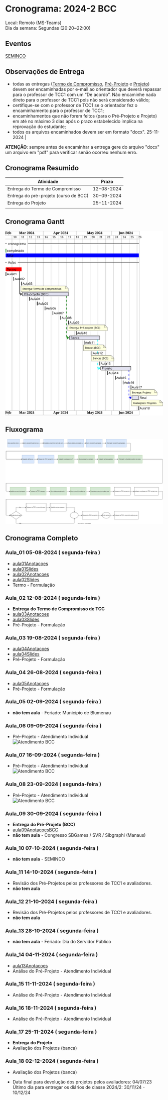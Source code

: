 # Cronograma:  2024-2 BCC  
  
Local:  Remoto (MS-Teams)  
Dia da semana:  Segundas (20:20\~22:00)  
  
<!-- [ ] Aviso: Inicio das aulas <> -->  
  
## Eventos  
  
<!-- [Semana Acadêmica](https://github.com/dalton-reis/dalton-reis/blob/main/_._/semanaAcademica.md "Semana Acadêmica")  -->  
[SEMINCO](https://github.com/dalton-reis/dalton-reis/blob/main/_._/seminco.md "SEMINCO")  
  
## Observações de Entrega  
  
- todas as entregas ([Termo de Compromisso](../Aulas/aula01Anotacoes.md#termo-de-compromisso "Termo de Compromisso"), [Pré-Projeto](../Aulas/aula02Anotacoes.md#modelos-projetos "Pré-Projeto") e [Projeto](../Aulas/aula02Anotacoes.md#modelos-projetos "Projeto")) devem ser encaminhadas por e-mail ao orientador que deverá repassar para o professor de TCC1 com um “De acordo”. Não encaminhe nada direto para o professor de TCC1 pois não será considerado válido;  
- certifique-se com o professor de TCC1 se o orientador fez o encaminhamento para o professor de TCC1;  
- encaminhamentos que não forem feitos (para o Pré-Projeto e Projeto) em até no máximo 3 dias após o prazo estabelecido implica na reprovação do estudante;  
- todos os arquivos encaminhados devem ser em formato "docx".  25-11-2024  |  
  
**ATENÇÃO**: sempre antes de encaminhar a entrega gere do arquivo "docx" um arquivo em "pdf" para verificar senão ocorreu nenhum erro.  
  
## Cronograma Resumido  
  
| Atividade | Prazo |  
|--- | ---- |  
| Entrega do Termo de Compromisso | 12-08-2024 |  
| Entrega do pré-projeto (curso de BCC) | 30-09-2024 |  
| Entrega do Projeto | 25-11-2024 |  
|  |  
  
## Cronograma Gantt  
  
![Cronograma Gantt](../svg/Cronogramas/cronograma_BCC.svg "Cronograma Gantt")  
  
## Fluxograma  
  
![Fluxograma](cronogramaFluxograma.drawio.svg "fluxograma")  
  
## Cronograma Completo  
  
### Aula_01 05-08-2024  ( segunda-feira )  
  
<!-- \[AVISO] Termo atraso https://github.com/dalton-reis/disciplinaTCC1Privado/projects/1#card-67011391 -->  
- [aula01Anotacoes](../Aulas/aula01Anotacoes.md "aula01Anotacoes")  
- [aula01Slides](../Aulas/aula01Slides.pdf "aula01Slides")  
- [aula02Anotacoes](../Aulas/aula02Anotacoes.md "aula02Anotacoes")  
- [aula02Slides](../Aulas/aula02Slides.pdf "aula02Slides")  
- Termo - Formulação  
  
### Aula_02 12-08-2024  ( segunda-feira )  
  
- **Entrega do Termo de Compromisso de TCC**  
- [aula03Anotacoes](../Aulas/aula03Anotacoes.md "aula03Anotacoes")  
- [aula03Slides](../Aulas/aula03Slides.pdf "aula03Slides")  
- Pré-Projeto - Formulação  
  
### Aula_03 19-08-2024  ( segunda-feira )  
  
<!-- \[AVISO] Orientadores https://github.com/dalton-reis/disciplinaTCC1Privado/projects/1#card-67524750 -->  
- [aula04Anotacoes](../Aulas/aula04Anotacoes.md "aula04Anotacoes")  
- [aula04Slides](../Aulas/aula04Slides.pdf "aula04Slides")  
- Pré-Projeto - Formulação  
  
### Aula_04 26-08-2024  ( segunda-feira )  
  
<!-- \[AVISO] banca BCC https://github.com/dalton-reis/disciplinaTCC1Privado/projects/1#card-67445813 -->  
- [aula05Anotacoes](../Aulas/aula05Anotacoes.md "aula05Anotacoes")  
- Pré-Projeto - Formulação  
  
### Aula_05 02-09-2024  ( segunda-feira )  
  
- **não tem aula**  - Feriado: Município de Blumenau  
  
### Aula_06 09-09-2024  ( segunda-feira )  
  
<!-- \[AVISO] Atendimento BCC: https://github.com/dalton-reis/disciplinaTCC1Privado/projects/1#card-85660899 -->  
- Pré-Projeto - Atendimento Individual  
![Atendimento BCC](../Cronogramas/AtendimentoBCC_A.png "Atendimento BCC")  
  
### Aula_07 16-09-2024  ( segunda-feira )  
  
- Pré-Projeto - Atendimento Individual  
![Atendimento BCC](../Cronogramas/AtendimentoBCC_B.png "Atendimento BCC")  
  
### Aula_08 23-09-2024  ( segunda-feira )  
  
- Pré-Projeto - Atendimento Individual  
![Atendimento BCC](../Cronogramas/AtendimentoBCC_C.png "Atendimento BCC")  
  
### Aula_09 30-09-2024  ( segunda-feira )  
  
- **Entrega do Pré-Projeto (BCC)**  
- [aula09AnotacoesBCC](../Aulas/aula09AnotacoesBCC.md "aula09AnotacoesBCC")  
- **não tem aula**  - Congresso SBGames / SVR / Sibgraphi (Manaus)  
  
### Aula_10 07-10-2024  ( segunda-feira )  
  
- **não tem aula**  - SEMINCO  
  
### Aula_11 14-10-2024  ( segunda-feira )  
  
<!-- \[ ] Revisão dos Pré-Projetos: https://github.com/dalton-reis/disciplinaTCC1Privado/projects/1#card-86157761 -->  
- Revisão dos Pré-Projetos pelos professores de TCC1 e avaliadores.  
- **não tem aula**  
  
### Aula_12 21-10-2024  ( segunda-feira )  
  
- Revisão dos Pré-Projetos pelos professores de TCC1 e avaliadores.  
- **não tem aula**  
  
### Aula_13 28-10-2024  ( segunda-feira )  
  
- **não tem aula**  - Feriado: Dia do Servidor Público  
  
### Aula_14 04-11-2024  ( segunda-feira )  
  
- [aula13Anotacoes](../Aulas/aula13Anotacoes.md "aula13Anotacoes")  
- Análise do Pré-Projeto - Atendimento Individual  
  
### Aula_15 11-11-2024  ( segunda-feira )  
  
- Análise do Pré-Projeto - Atendimento Individual  
  
### Aula_16 18-11-2024  ( segunda-feira )  
  
- Análise do Pré-Projeto - Atendimento Individual  
  
### Aula_17 25-11-2024  ( segunda-feira )  
  
- **Entrega do Projeto**  
- Avaliação dos Projetos (banca)  
  
### Aula_18 02-12-2024  ( segunda-feira )  
  
- Avaliação dos Projetos (banca)  
  
<!-- [ ] Aviso: DION: fechar notas <> -->  
- Data final para devolução dos projetos pelos avaliadores:  04/07/23  
Último dia para entregar os diários de classe 2024/2: 30/11/24 - 10/12/24  
